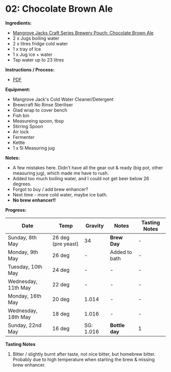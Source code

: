 # 02: Chocolate Brown Ale

**Ingredients:**
* [Mangrove Jacks Craft Series Brewery Pouch: Chocolate Brown Ale](http://mangrovejacks.com/collections/craft-series-brewery-pouch/products/mangrove-jacks-craft-series-nut-brown-ale-pouch)
* 2 x Jugs boiling water
* 2 x litres fridge cold water
* 1 x tray of Ice
* 1 x Jug ice + water
* Tap water up to 23 litres

**Instructions / Process:**
* [PDF](https://cdn.shopify.com/s/files/1/0195/8620/files/MJ_CRAFT_A4_ALES_INSTRUCTIONS.pdf?17187681017083048981)

**Equipment:**
* Mangrove Jack's Cold Water Cleaner/Detergent
* Brewcraft No Rinse Steriliser 
* Glad wrap to cover bench
* Fish bin
* Measureing spoon, tbsp
* Stirring Spoon
* Air lock
* Fermenter
* Kettle
* 1 x 5l Measuring jug
 
**Notes:**
* A few mistakes here. Didn't have all the gear out & ready (big pot, other measuring jug), which made me have to rush.
* Added too much boiling water, and I could not get beer below 26 degrees.
* Forgot to buy / add brew enhancer?
* Next time - more cold water, maybe ice bath.
* **No brew enhancer!!**

**Progress:**

| Date | Temp | Gravity | Notes | Tasting Notes |
| -- | -- | -- | -- | -- |
| Sunday, 8th May | 26 deg (pre yeast) | 34 | **Brew Day** | - |
| Monday, 9th May | 26 deg | - | Added to bath | - |
| Tuesday, 10th May | 24 deg | - | - | - |
| Wednesday, 11th May | 22 deg | - | - | - |
| Monday, 16th May | 20 deg | 1.014 | - | - |
| Wednesday, 18th May | 18 deg | 1.016 | - | - |
| Sunday, 22nd May | 16 deg | SG: 1.016 | **Bottle day** | 1 |

**Tasting Notes**
1. Bitter / slightly burnt after taste, not nice bitter, but homebrew bitter. Probably due to high temperature when starting the brew & missing brew enhancer.